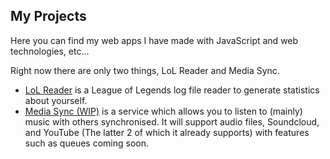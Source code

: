 My Projects
-----------------
Here you can find my web apps I have made with JavaScript and web technologies, etc...

Right now there are only two things, LoL Reader and Media Sync.

* [LoL Reader](http://1lann.github.io/lolreader) is a League of Legends log file reader to generate statistics about yourself.
* [Media Sync (WIP)](http://1lann.github.io/media-sync) is a service which allows you to listen to (mainly) music with others synchronised. It will support audio files, Soundcloud, and YouTube (The latter 2 of which it already supports)
with features such as queues coming soon.
